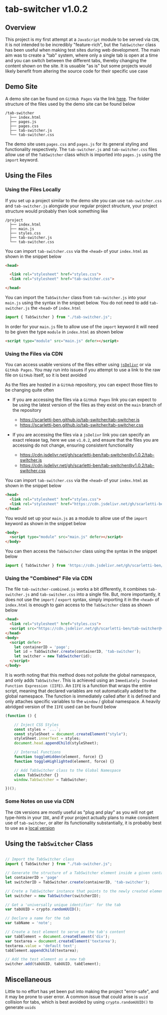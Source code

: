 # tab-switcher v1.0.2

## Overview
This project is my first attempt at a `JavaScript` module to be served via `CDN`, it is not intended to be incredibly "feature-rich", but the `TabSwitcher` class has been useful when making test sites during web development. The main aim was to create a "tab" system, where only a single tab is open at a time and you can switch between the different tabs, thereby changing the content shown on the site. It is usuable "as is" but some projects would likely benefit from altering the source code for their specific use case

## Demo Site
A demo site can be found on `GitHub Pages` via the link [here](https://scarletti-ben.github.io/tab-switcher). The folder structure of the files used by the demo site can be found below
```
/tab-switcher
  ├── index.html
  ├── pages.js
  ├── pages.css
  ├── tab-switcher.js
  └── tab-switcher.css
```

The demo site uses `pages.css` and `pages.js` for its general styling and functionality respectively. The `tab-switcher.js` and `tab-switcher.css` files allow use of the `TabSwitcher` class which is imported into `pages.js` using the `import` keyword.

## Using the Files

### Using the Files Locally

If you set up a project similar to the demo site you can use `tab-switcher.css` and `tab-switcher.js` alongside your regular project structure, your project structure would probably then look something like
```
/project
  ├── index.html
  ├── main.js
  ├── styles.css
  ├── tab-switcher.js
  └── tab-switcher.css
```

You can import `tab-switcher.css` via the `<head>` of your `index.html` as shown in the snippet below
```html
<head>

  <link rel="stylesheet" href="styles.css">
  <link rel="stylesheet" href="tab-switcher.css">

</head>
```

You can import the `TabSwitcher` class from `tab-switcher.js` into your `main.js` using the syntax in the snippet below. You do not need to add `tab-switcher.js` the `<head>` of `index.html`
```javascript
import { TabSwitcher } from "./tab-switcher.js";
```
In order for your `main.js` file to allow use of the `import` keyword it will need to be given the type `module` in `index.html` as shown below
```html
<script type="module" src="main.js" defer></script>
```

### Using the Files via CDN

You can access usable versions of the files either using [`jsDelivr`](https://www.jsdelivr.com/) or via `GitHub Pages`. You may run into issues if you attempt to use a link to the raw file on `GitHub` itself, so it is best avoided

As the files are hosted in a `GitHub` repository, you can expect those files to be changing quite often

- If you are accessing the files via a `GitHub Pages` link you can expect to be using the latest version of the files as they exist on the `main` branch of the repository
  - https://scarletti-ben.github.io/tab-switcher/tab-switcher.js
  - https://scarletti-ben.github.io/tab-switcher/tab-switcher.css

- If you are accessing the files via a `jsDelivr` link you can specify an exact release tag, here we use `v1.0.2`, and ensure that the files you are accessing do not change, ensuring consistent functionality
  - https://cdn.jsdelivr.net/gh/scarletti-ben/tab-switcher@v1.0.2/tab-switcher.js
  - https://cdn.jsdelivr.net/gh/scarletti-ben/tab-switcher@v1.0.2/tab-switcher.css

You can import `tab-switcher.css` via the `<head>` of your `index.html` as shown in the snippet below 
```html
<head>
  <link rel="stylesheet" href="styles.css">
  <link rel="stylesheet" href="https://cdn.jsdelivr.net/gh/scarletti-ben/tab-switcher@v1.0.2/tab-switcher.css">
</head>
```

You would set up your `main.js` as a module to allow use of the `import` keyword as shown in the snippet below 
```html
<body>
  <script type="module" src="main.js" defer></script>
</body>
```

You can then access the `TabSwitcher` class using the syntax in the snippet below
```javascript
import { TabSwitcher } from 'https://cdn.jsdelivr.net/gh/scarletti-ben/tab-switcher@v1.0.2/tab-switcher.js';
```

### Using the "Combined" File via CDN
The file `tab-switcher-combined.js` works a bit differently, it combines `tab-switcher.js` and `tab-switcher.css` into a single file. But, more importantly, it does not use the `import` / `export` syntax, simply importing it in the `<head>` of `index.html` is enough to gain access to the `TabSwitcher` class as shown below
```html
<head>
  <link rel="stylesheet" href="styles.css">
  <script src="https://cdn.jsdelivr.net/gh/scarletti-ben/tab-switcher@v1.0.2/tab-switcher-combined.js"></script>
</head>
<body>
  <script defer>
    let containerID = 'page';
    let id = TabSwitcher.create(containerID, 'tab-switcher');
    let switcher = new TabSwitcher(id);
  </script>
</body>
```

It is worth noting that this method does not pollute the global namespace, and only adds `TabSwitcher`. This is achieved using an `Immediately Invoked Function Expression (IIFE)`. An `IIFE` is a function that wraps the entire script, meaning that declared variables are not automatically added to the global namespace. The function is immediately called after it is defined and only attaches specific variables to the `window` / global namespace. A heavily abridged version of the `IIFE` used can be found below
```javascript
(function () {

    // Inject CSS Styles
    const styles = `...`;
    const styleSheet = document.createElement("style");
    styleSheet.innerText = styles;
    document.head.appendChild(styleSheet);

    // Internal Functions
    function toggleHidden(element, force) {}
    function toggleHighlighted(element, force) {}

    // Add TabSwitcher class to the Global Namespace
    class TabSwitcher {}
    window.TabSwitcher = TabSwitcher;

})();
```

### Some Notes on use via CDN
The `CDN` versions are mostly useful as "plug and play" as you will not get type-hints in your `IDE`, and if your project actually plans to make consistent use of `tab-switcher`, or alter its functionality substantially, it is probably best to use as a [local version](#using-the-files-locally)

## Using the `TabSwitcher` Class

```javascript

// Import the TabSwitcher class
import { TabSwitcher } from "./tab-switcher.js";

// Generate the structure of a TabSwitcher element inside a given container
let containerID = 'page'
let switcherID = TabSwitcher.create(containerID, 'tab-switcher');

// Crete a TabSwitcher instance that points to the newly created element
let switcher = new TabSwitcher(switcherID);

// Get a 'universally unique identifier' for the tab
var tabUUID = crypto.randomUUID();

// Declare a name for the tab
var tabName = 'note';

// Create a test element to serve as the tab's content
var tabElement = document.createElement('div');
var textarea = document.createElement('textarea');
textarea.value = 'default text';
tabElement.appendChild(textarea);

// Add the test element as a new tab
switcher.add(tabUUID, tabUUID, tabElement);

```

## Miscellaneous
Little to no effort has yet been put into making the project "error-safe", and it may be prone to user error. A common issue that could arise is `uuid` collision for tabs, which is best avoided by using `crypto.randomUUID()` to generate `uuids`
